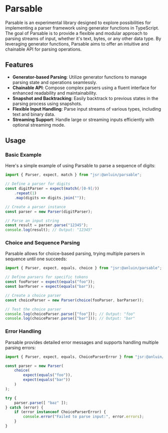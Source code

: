 # Parsable

Parsable is an experimental library designed to explore possibilities for implementing a parser framework using generator functions in TypeScript. The goal of Parsable is to provide a flexible and modular approach to parsing streams of input, whether it's text, bytes, or any other data type. By leveraging generator functions, Parsable aims to offer an intuitive and chainable API for parsing operations.

## Features

- **Generator-based Parsing**: Utilize generator functions to manage parsing state and operations seamlessly.
- **Chainable API**: Compose complex parsers using a fluent interface for enhanced readability and maintainability.
- **Snapshot and Backtracking**: Easily backtrack to previous states in the parsing process using snapshots.
- **Flexible Input Handling**: Parse input streams of various types, including text and binary data.
- **Streaming Support**: Handle large or streaming inputs efficiently with optional streaming mode.

## Usage

### Basic Example

Here's a simple example of using Parsable to parse a sequence of digits:

```typescript
import { Parser, expect, match } from "jsr:@anluin/parsable";

// Define a parser for digits
const digitParser = expect(match(/[0-9]/))
    .repeat(1)
    .map(digits => digits.join(""));

// Create a parser instance
const parser = new Parser(digitParser);

// Parse an input string
const result = parser.parse("12345");
console.log(result); // Output: "12345"
```

### Choice and Sequence Parsing

Parsable allows for choice-based parsing, trying multiple parsers in sequence until one succeeds:

```typescript
import { Parser, expect, equals, choice } from "jsr:@anluin/parsable";

// Define parsers for specific tokens
const fooParser = expect(equals("foo"));
const barParser = expect(equals("bar"));

// Create a choice parser
const choiceParser = new Parser(choice(fooParser, barParser));

// Test the choice parser
console.log(choiceParser.parse(["foo"])); // Output: "foo"
console.log(choiceParser.parse(["bar"])); // Output: "bar"
```

### Error Handling

Parsable provides detailed error messages and supports handling multiple parsing errors:

```typescript
import { Parser, expect, equals, ChoiceParserError } from "jsr:@anluin/parsable";

const parser = new Parser(
    choice(
        expect(equals("foo")),
        expect(equals("bar"))
    )
);

try {
    parser.parse([ "baz" ]);
} catch (error) {
    if (error instanceof ChoiceParserError) {
        console.error("Failed to parse input:", error.errors);
    }
}
```
